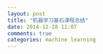 ```yaml
---
layout: post
title: "机器学习基石课程总结"
date: 2014-12-28 11:07
comments: true
categories: machine learning
---
```



